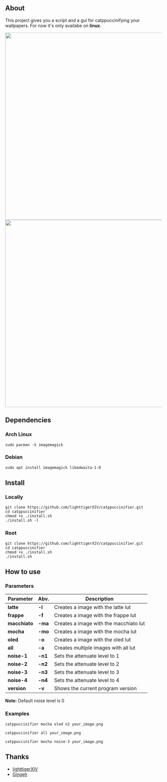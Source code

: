 ## About
This project gives you a script and a gui for catppuccinifying your wallpapers.
For now it's only availabe on **linux**.


<img src="https://user-images.githubusercontent.com/35658492/227786042-a2d272df-bf90-4d66-8e4f-9eb2a0c0d91a.png" height="600" >

<img src="https://user-images.githubusercontent.com/35658492/227786196-26910de7-37b2-4646-a43e-3f6a30f4c447.png" height="600">





## Dependencies

### Arch Linux
    sudo pacman -S imagemagick
  
### Debian 
    sudo apt install imagemagick libadwaita-1-0
    
## Install
### Locally
    git clone https://github.com/lighttigerXIV/catppuccinifier.git
    cd catppuccinifier
    chmod +x ./install.sh
    ./install.sh -l
    
### Root
    git clone https://github.com/lighttigerXIV/catppuccinifier.git
    cd catppuccinifier
    chmod +x ./install.sh
    ./install.sh
    
## How to use

### Parameters
Parameter | Abv. | Description |
|-------|-----------|-----|
| **latte** | **-l** | Creates a image with the latte lut |
| **frappe** | **-f** | Creates a image with the frappe lut |
| **macchiato** | **-ma** | Creates a image with the macchiato lut |
| **mocha** | **-mo** | Creates a image with the mocha lut |
| **oled** | **-o** | Creates a image with the oled lut |
| **all** | **-a** | Creates multiple images with all lut |
| **noise-1** | **-n1** | Sets the attenuate level to 1 |
| **noise-2** | **-n2** | Sets the attenuate level to 2 |
| **noise-3** | **-n3** | Sets the attenuate level to 3 |
| **noise-4** | **-n4** | Sets the attenuate level to 4 |
| **version** | **-v** | Shows the current program version |

**Note:** Default noise level is 0

### Examples

```catppuccinifier mocha oled n2 your_image.png```

```catppuccinifier all your_image.png```

```catppuccinifier mocha noise-3 your_image.png```

## Thanks
- [lighttigerXIV](https://github.com/lighttigerXIV)
- [Gingeh](https://github.com/Gingeh)
